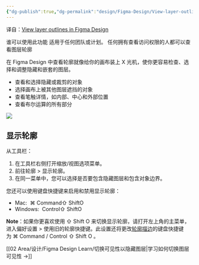 ```yaml
---
{"dg-publish":true,"dg-permalink":"design/Figma-Design/View-layer-outlines-in-FigmaDesign","permalink":"/design/Figma-Design/View-layer-outlines-in-FigmaDesign/","metatags":{"description":"Before you start Who can use this feature Supported on any team or plan. Anyone with can view access can do view layer outlines...","og:site_name":"DavonOs","og:title":"在 Figma Design 中查看图层轮廓","og:type":"article","og:url":"https://zuji.eu.org/design/Figma-Design/View-layer-outlines-in-FigmaDesign","og:image":"https://help.figma.com/hc/theming_assets/01HZFG1N1QJPKABHT3PHQQ0J9J","og:image: width":"200","og:image: alt":"articlecover","og:locale":"zh_cn"},"tags":["Design/UI/Figma"],"dgShowInlineTitle":true}
---
```


译自：[View layer outlines in Figma Design](https://help.figma.com/hc/en-us/articles/5724448965527-View-layer-outlines-in-Figma-Design)

谁可以使用此功能
适用于任何团队或计划。
任何拥有查看访问权限的人都可以查看图层轮廓

在 Figma Design 中查看轮廓就像给你的画布装上 X 光机，使你更容易检查、选择和调整隐藏和嵌套的图层。

- 查看和选择隐藏或裁剪的对象
- 选择画布上被其他图层遮挡的对象
- 查看笔触详情，如内部、中心和外部位置
- 查看布尔运算的所有部分

![](https://help.figma.com/hc/article_attachments/5983774715415)

## 显示轮廓

从工具栏：

1. 在工具栏右侧打开缩放/视图选项菜单。
2. 前往轮廓 > 显示轮廓。
3. 在同一菜单中，您可以选择是否要包含隐藏图层和包含对象边界。

您还可以使用键盘快捷键来启用和禁用显示轮廓：

- Mac:  ⌘ Command⇧ ShiftO
- Windows:  Control⇧ ShiftO

**Note**：如果你更喜欢使用 ⇧ Shift O 来切换显示轮廓，请打开左上角的主菜单，进入偏好设置 > 使用旧的轮廓快捷键。此设置还将更改[轮廓描边](https://help.figma.com/hc/en-us/articles/360049283914-Apply-and-adjust-stroke-properties#outline-stroke)的键盘快捷键为 ⌘ Command / Control ⇧ Shift O 。

[[02 Area/设计/Figma Design Learn/切换可见性以隐藏图层\|学习如何切换图层可见性 →]]

